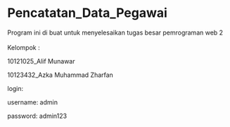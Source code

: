 # Pencatatan_Data_Pegawai
Program ini di buat untuk menyelesaikan tugas besar pemrograman web 2  
<br>
Kelompok :
<p> 10121025_Alif Munawar 
<p> 10123432_Azka Muhammad Zharfan

<p>
login:
<p> username: admin 
<p> password: admin123
